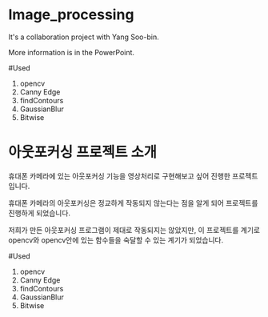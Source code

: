 # Image_processing
It's a collaboration project with Yang Soo-bin.

More information is in the PowerPoint.

#Used
1. opencv
2. Canny Edge
3. findContours
4. GaussianBlur
5. Bitwise

# 아웃포커싱 프로젝트 소개
휴대폰 카메라에 있는 아웃포커싱 기능을 영상처리로 구현해보고 싶어 진행한 프로젝트입니다.

휴대폰 카메라의 아웃포커싱은 정교하게 작동되지 않는다는 점을 알게 되어 프로젝트를 진행하게 되었습니다.

저희가 만든 아웃포커싱 프로그램이 제대로 작동되지는 않았지만, 이 프로젝트를 계기로 opencv와 opencv안에 있는 함수들을 숙달할 수 있는 계기가 되었습니다.

#Used
1. opencv
2. Canny Edge
3. findContours
4. GaussianBlur
5. Bitwise
